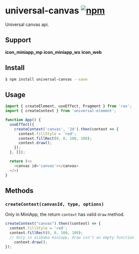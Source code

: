 # universal-canvas [![npm](https://img.shields.io/npm/v/universal-canvas.svg)](https://www.npmjs.com/package/universal-canvas)

Universal canvas api.

## Support

**icon_miniapp_mp** **icon_miniapp_wx** **icon_web**

## Install

```bash
$ npm install universal-canvas --save
```

## Usage

```js
import { createElement, useEffect, Fragment } from 'rax';
import { createContext } from 'universal-element';

function App() {
  useEffect({
    createContext('canvas', '2d').then(context => {
      context.fillStyle = 'red';
      context.fillRect(0, 0, 100, 100);
      context.draw();
    });
  }, []);

  return (<>
    <canvas id='canvas'></canvas>
  </>)
}
```

## Methods

### `createContext(canvasId, type, options)`

Only in MiniApp, the return `context` has valid `draw` method.

```js
createContext("canvas").then((context) => {
  context.fillStyle = 'red';
  context.fillRect(0, 0, 100, 100);
  // Only in alibaba miniapp, draw isn't an empty function
	context.draw();
});
```
